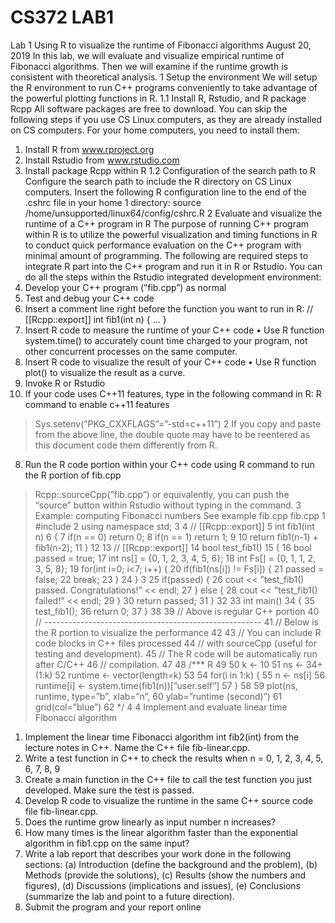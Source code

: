 # CS372 LAB1
Lab 1 Using R to visualize the runtime of
Fibonacci algorithms
August 20, 2019
In this lab, we will evaluate and visualize empirical runtime of Fibonacci algorithms.
Then we will examine if the runtime growth is consistent with theoretical analysis.
1 Setup the environment
We will setup the R environment to run C++ programs conveniently to take advantage of the powerful plotting functions in R.
1.1 Install R, Rstudio, and R package Rcpp
All software packages are free to download. You can skip the following steps if
you use CS Linux computers, as they are already installed on CS computers.
For your home computers, you need to install them:
1. Install R from www.r­project.org
2. Install Rstudio from www.rstudio.com
3. Install package Rcpp within R
1.2 Configuration of the search path to R
Configure the search path to include the R directory on CS Linux computers. Insert the following R configuration line to the end of the .cshrc file in your home
1
directory:
source /home/unsupported/linux64/config/cshrc.R
2 Evaluate and visualize the runtime of a C++ program in R
The purpose of running C++ program within R is to utilize the powerful visualization
and timing functions in R to conduct quick performance evaluation on the C++
program with minimal amount of programming.
The following are required steps to integrate R part into the C++ program and run it
in R or Rstudio. You can do all the steps within the Rstudio integrated development
environment:
1. Develop your C++ program (”fib.cpp”) as normal
2. Test and debug your C++ code
3. Insert a comment line right before the function you want to run in R:
// [[Rcpp::export]]
int fib1(int n)
{
...
}
4. Insert R code to measure the runtime of your C++ code
• Use R function system.time() to accurately count time charged to
your program, not other concurrent processes on the same computer.
5. Insert R code to visualize the result of your C++ code
• Use R function plot() to visualize the result as a curve.
6. Invoke R or Rstudio
7. If your code uses C++11 features, type in the following command in R:
R command to enable c++11 features
> Sys.setenv(”PKG_CXXFLAGS”=”-std=c++11”)
2
If you copy and paste from the above line, the double quote may have to be
re­entered as this document code them differently from R.
8. Run the R code portion within your C++ code using
R command to run the R portion of fib.cpp
> Rcpp::sourceCpp(”fib.cpp”)
or equivalently, you can push the “source” button within Rstudio without typing in the command.
3 Example: computing Fibonacci numbers
See example fib.cpp
fib.cpp
1 #include <iostream>
2 using namespace std;
3
4 // [[Rcpp::export]]
5 int fib1(int n)
6 {
7 if(n == 0) return 0;
8 if(n == 1) return 1;
9
10 return fib1(n-1) + fib1(n-2);
11 }
12
13 // [[Rcpp::export]]
14 bool test_fib1()
15 {
16 bool passed = true;
17 int ns[] = {0, 1, 2, 3, 4, 5, 6};
18 int Fs[] = {0, 1, 1, 2, 3, 5, 8};
19 for(int i=0; i<7; i++) {
20 if(fib1(ns[i]) != Fs[i]) {
21 passed = false;
22 break;
23 }
24 }
3
25 if(passed) {
26 cout << ”test_fib1() passed. Congratulations!” << endl;
27 } else {
28 cout << ”test_fib1() failed!” << endl;
29 }
30 return passed;
31 }
32
33 int main()
34 {
35 test_fib1();
36 return 0;
37 }
38
39 // Above is regular C++ portion
40 // ------------------------------------------------------
41 // Below is the R portion to visualize the performance
42
43 // You can include R code blocks in C++ files processed
44 // with sourceCpp (useful for testing and development).
45 // The R code will be automatically run after C/C++
46 // compilation.
47
48 /*** R
49
50 k <- 10
51 ns <- 34+(1:k)
52 runtime <- vector(length=k)
53
54 for(i in 1:k) {
55 n <- ns[i]
56 runtime[i] <- system.time(fib1(n))[”user.self”]
57 }
58
59 plot(ns, runtime, type=”b”, xlab=”n”,
60 ylab=”runtime (second)”)
61 grid(col=”blue”)
62 */
4
4 Implement and evaluate linear time Fibonacci algorithm
1. Implement the linear time Fibonacci algorithm int fib2(int) from the
lecture notes in C++. Name the C++ file fib-linear.cpp.
2. Write a test function in C++ to check the results when n = 0, 1, 2, 3, 4, 5, 6, 7, 8, 9
3. Create a main function in the C++ file to call the test function you just developed. Make sure the test is passed.
4. Develop R code to visualize the runtime in the same C++ source code file
fib-linear.cpp.
5. Does the runtime grow linearly as input number n increases?
6. How many times is the linear algorithm faster than the exponential algorithm
in fib1.cpp on the same input?
7. Write a lab report that describes your work done in the following sections:
(a) Introduction (define the background and the problem),
(b) Methods (provide the solutions),
(c) Results (show the numbers and figures),
(d) Discussions (implications and issues),
(e) Conclusions (summarize the lab and point to a future direction).
8. Submit the program and your report online
